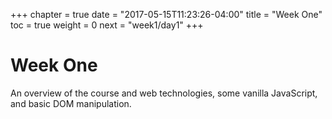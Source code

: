 +++
chapter = true
date = "2017-05-15T11:23:26-04:00"
title = "Week One"
toc = true
weight = 0
next = "week1/day1"
+++

# Week One

An overview of the course and web technologies, some vanilla JavaScript, and basic DOM manipulation.
